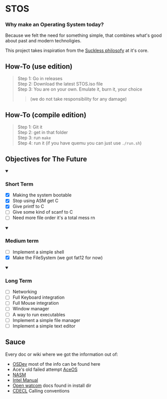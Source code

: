 # STOS

### Why make an Operating System today?

Because we felt the need for something simple, that combines what's good about  past and modern technoligies.

This project takes inspiration from the [Suckless philosofy](https://suckless.org) at it's core.


## How-To (use edition)
> Step 1: Go in releases  
> Step 2: Download the latest STOS.iso file  
> Step 3: You are on your own. Emulate it, burn it, your choice  
>> (we do not take responsibility for any damage)  

## How-To (compile edition)
> Step 1: Git it  
> Step 2: get in that folder  
> Step 3: run `make`   
> Step 4: run it (if you have quemu you can just use `./run.sh`)   


## Objectives for The Future
<details open>

<summary><h3>Short Term</h3></summary>

- [x] Making the system bootable 
- [x] Stop using ASM get C
- [x] Give printf to C
- [ ] Give some kind of scanf to C
- [ ] Need more file order it's a total mess rn

</details>
<details open>

<summary><h3>Medium term</h3></summary>

- [ ] Implement a simple shell
- [x] Make the FileSystem (we got fat12 for now)

</details>
<details open>

<summary><h3>Long Term</h3></summary>

- [ ] Networking
- [ ] Full Keyboard integration
- [ ] Full Mouse integration
- [ ] Window manager
- [ ] A way to run executables
- [ ] Implement a simple file manager
- [ ] Implement a simple text editor

</details>

## Sauce
Every doc or wiki where we got the information out of:  
- [OSDev](https://osdev.org) most of the info can be found here   
- Ace's old failed attempt [AceOS](https://github.com/Ace-69/AceOS)  
- [NASM](https://www.nasm.us/pub/nasm/releasebuilds/2.16.03/doc/nasmdoc.pdf)  
- [Intel Manual](https://www.intel.com/content/www/us/en/developer/articles/technical/intel-sdm.html#combined)  
- [Open watcom](https://github.com/open-watcom/open-watcom-v2) docs found in install dir  
- [CDECL](https://en.wikipedia.org/wiki/X86_calling_conventions#cdecl) Calling conventions  

